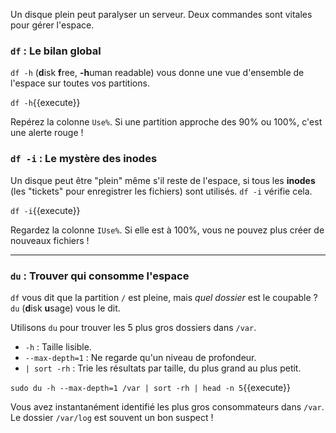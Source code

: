 Un disque plein peut paralyser un serveur. Deux commandes sont vitales pour gérer l'espace.

### `df` : Le bilan global

`df -h` (**d**isk **f**ree, **-h**uman readable) vous donne une vue d'ensemble de l'espace sur toutes vos partitions.

`df -h`{{execute}}

Repérez la colonne `Use%`. Si une partition approche des 90% ou 100%, c'est une alerte rouge !

### `df -i` : Le mystère des inodes

Un disque peut être "plein" même s'il reste de l'espace, si tous les **inodes** (les "tickets" pour enregistrer les fichiers) sont utilisés. `df -i` vérifie cela.

`df -i`{{execute}}

Regardez la colonne `IUse%`. Si elle est à 100%, vous ne pouvez plus créer de nouveaux fichiers !

---
### `du` : Trouver qui consomme l'espace

`df` vous dit que la partition `/` est pleine, mais *quel dossier* est le coupable ? `du` (**d**isk **u**sage) vous le dit.

Utilisons `du` pour trouver les 5 plus gros dossiers dans `/var`.
-   `-h` : Taille lisible.
-   `--max-depth=1` : Ne regarde qu'un niveau de profondeur.
-   `| sort -rh` : Trie les résultats par taille, du plus grand au plus petit.

`sudo du -h --max-depth=1 /var | sort -rh | head -n 5`{{execute}}

Vous avez instantanément identifié les plus gros consommateurs dans `/var`. Le dossier `/var/log` est souvent un bon suspect !